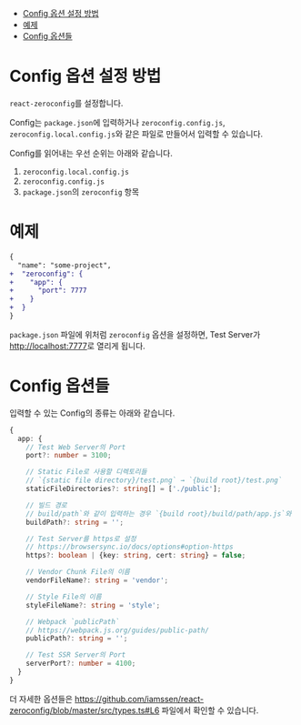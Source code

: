<!-- START doctoc generated TOC please keep comment here to allow auto update -->
<!-- DON'T EDIT THIS SECTION, INSTEAD RE-RUN doctoc TO UPDATE -->


- [Config 옵션 설정 방법](#config-%EC%98%B5%EC%85%98-%EC%84%A4%EC%A0%95-%EB%B0%A9%EB%B2%95)
- [예제](#%EC%98%88%EC%A0%9C)
- [Config 옵션들](#config-%EC%98%B5%EC%85%98%EB%93%A4)

<!-- END doctoc generated TOC please keep comment here to allow auto update -->

# Config 옵션 설정 방법

`react-zeroconfig`를 설정합니다.

Config는 `package.json`에 입력하거나 `zeroconfig.config.js`, `zeroconfig.local.config.js`와 같은 파일로 만들어서 입력할 수 있습니다.

Config를 읽어내는 우선 순위는 아래와 같습니다.

1. `zeroconfig.local.config.js`
2. `zeroconfig.config.js`
3. `package.json`의 `zeroconfig` 항목

# 예제 

```diff
{
  "name": "some-project",
+  "zeroconfig": {
+    "app": {
+      "port": 7777
+    }
+  }
}
```

`package.json` 파일에 위처럼 `zeroconfig` 옵션을 설정하면, Test Server가 <http://localhost:7777>로 열리게 됩니다.

# Config 옵션들

입력할 수 있는 Config의 종류는 아래와 같습니다.

```typescript
{
  app: {
    // Test Web Server의 Port
    port?: number = 3100;

    // Static File로 사용할 디렉토리들
    // `{static file directory}/test.png` → `{build root}/test.png`
    staticFileDirectories?: string[] = ['./public'];

    // 빌드 경로
    // build/path`와 같이 입력하는 경우 `{build root}/build/path/app.js`와 같이 빌드됨
    buildPath?: string = '';

    // Test Server를 https로 설정
    // https://browsersync.io/docs/options#option-https
    https?: boolean | {key: string, cert: string} = false;

    // Vendor Chunk File의 이름
    vendorFileName?: string = 'vendor';

    // Style File의 이름
    styleFileName?: string = 'style';

    // Webpack `publicPath`
    // https://webpack.js.org/guides/public-path/
    publicPath?: string = '';

    // Test SSR Server의 Port
    serverPort?: number = 4100;
  }
}
```

더 자세한 옵션들은 <https://github.com/iamssen/react-zeroconfig/blob/master/src/types.ts#L6> 파일에서 확인할 수 있습니다.
